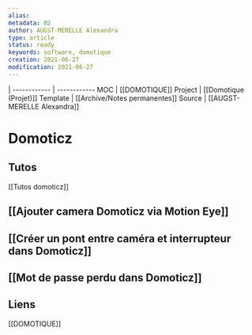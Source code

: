 ```yaml
---
alias:
metadata: 02
author: AUGST-MERELLE Alexandra
type: article
status: ready
keywords: software, domotique
creation: 2021-06-27
modification: 2021-06-27
---
```

 | 
------------ | ------------
MOC | [[DOMOTIQUE]]
Project | [[Domotique (Projet)]]
Template | [[Archive/Notes permanentes]]
Source | [[AUGST-MERELLE Alexandra]]
# Domoticz
## Tutos
[[Tutos domoticz]]

## [[Ajouter camera Domoticz via Motion Eye]]

## [[Créer un pont entre caméra et interrupteur dans Domoticz]]

## [[Mot de passe perdu dans Domoticz]]
## Liens
[[DOMOTIQUE]]